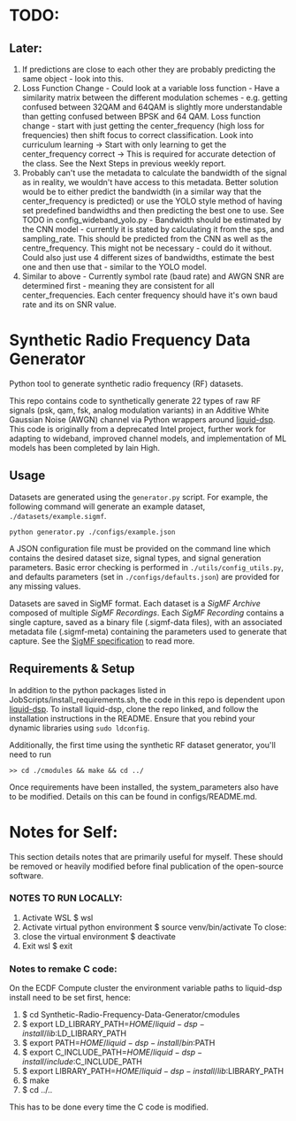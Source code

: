 # TODO:

## Later:

1. If predictions are close to each other they are probably predicting the same object - look into this.
2. Loss Function Change - Could look at a variable loss function - Have a similarity matrix between the different modulation schemes - e.g. getting confused between 32QAM and 64QAM is slightly more understandable than getting confused between BPSK and 64 QAM. Loss function change - start with just getting the center_frequency (high loss for frequencies) then shift focus to correct classification. Look into curriculum learning -> Start with only learning to get the center_frequency correct -> This is required for accurate detection of the class. See the Next Steps in previous weekly report.
3. Probably can't use the metadata to calculate the bandwidth of the signal as in reality, we wouldn't have access to this metadata. Better solution would be to either predict the bandwidth (in a similar way that the center_frequency is predicted) or use the YOLO style method of having set predefined bandwidths and then predicting the best one to use. See TODO in config_wideband_yolo.py - Bandwidth should be estimated by the CNN model - currently it is stated by calculating it from the sps, and sampling_rate. This should be predicted from the CNN as well as the centre_frequency. This might not be necessary - could do it without. Could also just use 4 different sizes of bandwidths, estimate the best one and then use that - similar to the YOLO model.
4. Similar to above - Currently symbol rate (baud rate) and AWGN SNR are determined first - meaning they are consistent for all center_frequencies. Each center frequency should have it's own baud rate and its on SNR value.

# Synthetic Radio Frequency Data Generator

Python tool to generate synthetic radio frequency (RF) datasets.

This repo contains code to synthetically generate 22 types of raw RF signals (psk, qam, fsk, analog modulation variants) in an Additive White Gaussian Noise (AWGN) channel via Python wrappers around [liquid-dsp](https://github.com/jgaeddert/liquid-dsp). This code is originally from a deprecated Intel project, further work for adapting to wideband, improved channel models, and implementation of ML models has been completed by Iain High.

## Usage

Datasets are generated using the `generator.py` script.
For example, the following command will generate an example dataset, `./datasets/example.sigmf`.

```
python generator.py ./configs/example.json
```

A JSON configuration file must be provided on the command line which contains the desired dataset size, signal types, and signal generation parameters.
Basic error checking is performed in `./utils/config_utils.py`, and defaults parameters (set in `./configs/defaults.json`) are provided for any missing values.

Datasets are saved in SigMF format.
Each dataset is a _SigMF Archive_ composed of multiple _SigMF Recordings_.
Each _SigMF Recording_ contains a single capture, saved as a binary file (.sigmf-data files), with an associated metadata file (.sigmf-meta) containing the parameters used to generate that capture.
See the [SigMF specification](https://github.com/gnuradio/SigMF/blob/master/sigmf-spec.md) to read more.

## Requirements & Setup

In addition to the python packages listed in JobScripts/install_requirements.sh, the code in this repo is dependent upon [liquid-dsp](https://github.com/jgaeddert/liquid-dsp).
To install liquid-dsp, clone the repo linked, and follow the installation instructions in the README.
Ensure that you rebind your dynamic libraries using `sudo ldconfig`.

Additionally, the first time using the synthetic RF dataset generator, you'll need to run

```
>> cd ./cmodules && make && cd ../
```

Once requirements have been installed, the system_parameters also have to be modified. Details on this can be found in configs/README.md.

# Notes for Self:

This section details notes that are primarily useful for myself. These should be removed or heavily modified before final publication of the open-source software.

### NOTES TO RUN LOCALLY:

1. Activate WSL
   $ wsl
2. Activate virtual python environment
   $ source venv/bin/activate
   To close:
3. close the virtual environment
   $ deactivate
4. Exit wsl
   $ exit

### Notes to remake C code:

On the ECDF Compute cluster the environment variable paths to liquid-dsp install need to be set first, hence:

1. $ cd Synthetic-Radio-Frequency-Data-Generator/cmodules
2. $ export LD_LIBRARY_PATH=$HOME/liquid-dsp-install/lib:$LD_LIBRARY_PATH
3. $ export PATH=$HOME/liquid-dsp-install/bin:$PATH
4. $ export C_INCLUDE_PATH=$HOME/liquid-dsp-install/include:$C_INCLUDE_PATH
5. $ export LIBRARY_PATH=$HOME/liquid-dsp-install/lib:$LIBRARY_PATH
6. $ make
7. $ cd ../..

This has to be done every time the C code is modified.
